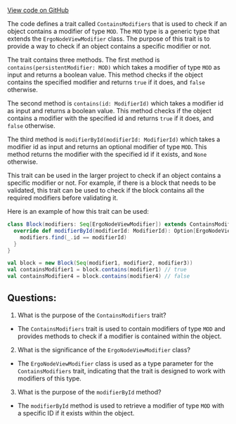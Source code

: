 [View code on GitHub](https://github.com/ergoplatform/ergo/src/main/scala/scorex/core/consensus/ContainsModifiers.scala)

The code defines a trait called `ContainsModifiers` that is used to check if an object contains a modifier of type `MOD`. The `MOD` type is a generic type that extends the `ErgoNodeViewModifier` class. The purpose of this trait is to provide a way to check if an object contains a specific modifier or not. 

The trait contains three methods. The first method is `contains(persistentModifier: MOD)` which takes a modifier of type `MOD` as input and returns a boolean value. This method checks if the object contains the specified modifier and returns `true` if it does, and `false` otherwise. 

The second method is `contains(id: ModifierId)` which takes a modifier id as input and returns a boolean value. This method checks if the object contains a modifier with the specified id and returns `true` if it does, and `false` otherwise. 

The third method is `modifierById(modifierId: ModifierId)` which takes a modifier id as input and returns an optional modifier of type `MOD`. This method returns the modifier with the specified id if it exists, and `None` otherwise. 

This trait can be used in the larger project to check if an object contains a specific modifier or not. For example, if there is a block that needs to be validated, this trait can be used to check if the block contains all the required modifiers before validating it. 

Here is an example of how this trait can be used:

```scala
class Block(modifiers: Seq[ErgoNodeViewModifier]) extends ContainsModifiers[ErgoNodeViewModifier] {
  override def modifierById(modifierId: ModifierId): Option[ErgoNodeViewModifier] = {
    modifiers.find(_.id == modifierId)
  }
}

val block = new Block(Seq(modifier1, modifier2, modifier3))
val containsModifier1 = block.contains(modifier1) // true
val containsModifier4 = block.contains(modifier4) // false
```
## Questions: 
 1. What is the purpose of the `ContainsModifiers` trait?
- The `ContainsModifiers` trait is used to contain modifiers of type `MOD` and provides methods to check if a modifier is contained within the object.

2. What is the significance of the `ErgoNodeViewModifier` class?
- The `ErgoNodeViewModifier` class is used as a type parameter for the `ContainsModifiers` trait, indicating that the trait is designed to work with modifiers of this type.

3. What is the purpose of the `modifierById` method?
- The `modifierById` method is used to retrieve a modifier of type `MOD` with a specific ID if it exists within the object.